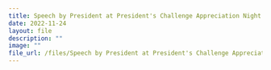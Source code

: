 ```yaml
---
title: Speech by President at President's Challenge Appreciation Night 2022
date: 2022-11-24
layout: file
description: ""
image: ""
file_url: /files/Speech by President at President's Challenge Appreciation Night 2022.pdf
---
```


